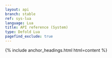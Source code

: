 ```yaml
---
layout: api
branch: stable
ref: sys-lua
language: Lua
title: API reference (System)
type: Defold Lua
pagefind_exclude: true
---
```

{% include anchor_headings.html html=content %}
